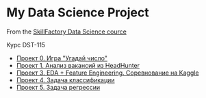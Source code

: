 # My Data Science Project
From the [SkillFactory Data Science cource](https://skillfactory.ru/data-scientist)

Курс DST-115

+ [Проект 0. Игра "Угадай число"](https://github.com/Sphexxx/sf_data_science/tree/main/project_0)
+ [Проект 1. Анализ вакансий из HeadHunter](https://github.com/Sphexxx/sf_data_science/tree/main/project_1)
+ [Проект 3. EDA + Feature Engineering. Соревнование на Kaggle](https://github.com/Sphexxx/sf_data_science/tree/main/project_3)
+ [Проект 4. Задача классификации](https://github.com/Sphexxx/sf_data_science/tree/main/project_4)
+ [Проект 5. Задача регрессии](https://github.com/Sphexxx/sf_data_science/blob/main/MATH%26ML_6/%D0%9F%D1%80%D0%B0%D0%BA%D1%82%D0%B8%D0%BA%D0%B0_%D0%9E%D0%BF%D1%82%D0%B8%D0%BC%D0%B8%D0%B7%D0%B0%D1%86%D0%B8%D1%8F.ipynb) 
